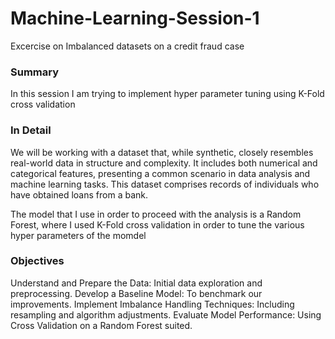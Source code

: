 # Machine-Learning-Session-1
Excercise on Imbalanced datasets on a credit fraud case

### Summary
In this session I am trying to implement hyper parameter tuning using K-Fold cross validation

### In Detail
We will be working with a dataset that, while synthetic, closely resembles real-world data in structure and complexity. 
It includes both numerical and categorical features, presenting a common scenario in data analysis and machine learning tasks. This dataset comprises records of individuals who have obtained loans from a bank.

The model that I use in order to proceed with the analysis is a Random Forest, where I used K-Fold cross validation in order to tune the various hyper parameters of the momdel

### Objectives
Understand and Prepare the Data: Initial data exploration and preprocessing.
Develop a Baseline Model: To benchmark our improvements.
Implement Imbalance Handling Techniques: Including resampling and algorithm adjustments.
Evaluate Model Performance: Using Cross Validation on a Random Forest suited.
